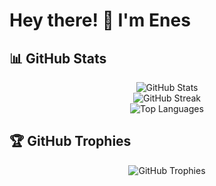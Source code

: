 # Hey there! 👋 I'm Enes

## 📊 GitHub Stats

<div align="center">
  <img src="https://github-readme-stats.vercel.app/api?username=enesunal-m&show_icons=true&theme=tokyonight&hide_border=true" alt="GitHub Stats" />
</div>

<div align="center">
  <img src="https://github-readme-streak-stats.herokuapp.com/?user=enesunal-m&theme=tokyonight&hide_border=true" alt="GitHub Streak" />
</div>

<div align="center">
  <img src="https://github-readme-stats.vercel.app/api/top-langs/?username=enesunal-m&layout=compact&theme=tokyonight&hide_border=true" alt="Top Languages" />
</div>

## 🏆 GitHub Trophies

<div align="center">
  <img src="https://github-profile-trophy.vercel.app/?username=enesunal-m&theme=onestar&no-frame=true&no-bg=true&margin-w=4" alt="GitHub Trophies" />
</div>

